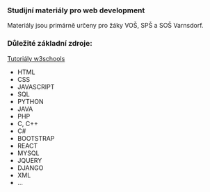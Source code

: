 ### Studijní materiály pro web development
Materiály jsou primárně určeny pro žáky VOŠ, SPŠ a SOŠ Varnsdorf.

### Důležité základní zdroje:
[Tutoriály w3schools](https://www.w3schools.com)
- HTML
- CSS
- JAVASCRIPT
- SQL
- PYTHON
- JAVA
- PHP
- C, C++
- C#
- BOOTSTRAP
- REACT
- MYSQL
- JQUERY
- DJANGO
- XML
- ...

